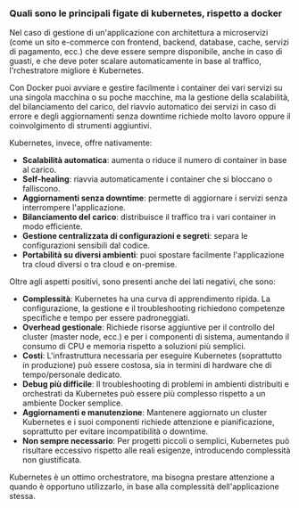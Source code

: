 ### Quali sono le principali figate di kubernetes, rispetto a docker

Nel caso di gestione di un'applicazione con architettura a microservizi (come un sito e-commerce con frontend, backend, database, cache, servizi di pagamento, ecc.) che deve essere sempre disponibile, anche in caso di guasti, e che deve poter scalare automaticamente in base al traffico, l'rchestratore migliore è Kubernetes.

Con Docker puoi avviare e gestire facilmente i container dei vari servizi su una singola macchina o su poche macchine, ma la gestione della scalabilità, del bilanciamento del carico, del riavvio automatico dei servizi in caso di errore e degli aggiornamenti senza downtime richiede molto lavoro oppure il coinvolgimento di strumenti aggiuntivi.

Kubernetes, invece, offre nativamente:
- **Scalabilità automatica**: aumenta o riduce il numero di container in base al carico.
- **Self-healing**: riavvia automaticamente i container che si bloccano o falliscono.
- **Aggiornamenti senza downtime**: permette di aggiornare i servizi senza interrompere l'applicazione.
- **Bilanciamento del carico**: distribuisce il traffico tra i vari container in modo efficiente.
- **Gestione centralizzata di configurazioni e segreti**: separa le configurazioni sensibili dal codice.
- **Portabilità su diversi ambienti**: puoi spostare facilmente l'applicazione tra cloud diversi o tra cloud e on-premise.

Oltre agli aspetti positivi, sono presenti anche dei lati negativi, che sono:

- **Complessità**: Kubernetes ha una curva di apprendimento ripida. La configurazione, la gestione e il troubleshooting richiedono competenze specifiche e tempo per essere padroneggiati.
- **Overhead gestionale**: Richiede risorse aggiuntive per il controllo del cluster (master node, ecc.) e per i componenti di sistema, aumentando il consumo di CPU e memoria rispetto a soluzioni più semplici.
- **Costi**: L'infrastruttura necessaria per eseguire Kubernetes (soprattutto in produzione) può essere costosa, sia in termini di hardware che di tempo/personale dedicato.
- **Debug più difficile**: Il troubleshooting di problemi in ambienti distribuiti e orchestrati da Kubernetes può essere più complesso rispetto a un ambiente Docker semplice.
- **Aggiornamenti e manutenzione**: Mantenere aggiornato un cluster Kubernetes e i suoi componenti richiede attenzione e pianificazione, soprattutto per evitare incompatibilità o downtime.
- **Non sempre necessario**: Per progetti piccoli o semplici, Kubernetes può risultare eccessivo rispetto alle reali esigenze, introducendo complessità non giustificata.

Kubernetes è un ottimo orchestratore, ma bisogna prestare attenzione a quando è opportuno utilizzarlo, in base alla complessità dell'applicazione stessa.
